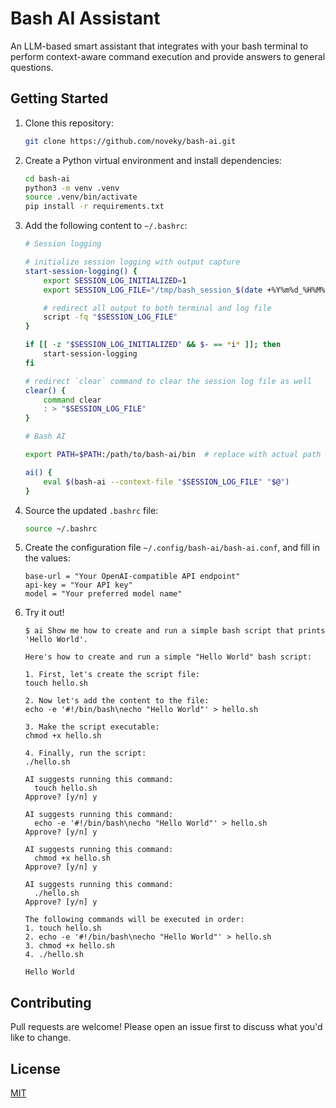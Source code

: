 # Bash AI Assistant

An LLM-based smart assistant that integrates with your bash terminal to perform context-aware command execution and provide answers to general questions.

## Getting Started

1.  Clone this repository:

    ```bash
    git clone https://github.com/noveky/bash-ai.git
    ```

2.  Create a Python virtual environment and install dependencies:

    ```bash
    cd bash-ai
    python3 -m venv .venv
    source .venv/bin/activate
    pip install -r requirements.txt
    ```

3.  Add the following content to `~/.bashrc`:

    ```bash
    # Session logging

    # initialize session logging with output capture
    start-session-logging() {
        export SESSION_LOG_INITIALIZED=1
        export SESSION_LOG_FILE="/tmp/bash_session_$(date +%Y%m%d_%H%M%S).ansi"

        # redirect all output to both terminal and log file
        script -fq "$SESSION_LOG_FILE"
    }

    if [[ -z "$SESSION_LOG_INITIALIZED" && $- == *i* ]]; then
        start-session-logging
    fi

    # redirect `clear` command to clear the session log file as well
    clear() {
        command clear
        : > "$SESSION_LOG_FILE"
    }

    # Bash AI

    export PATH=$PATH:/path/to/bash-ai/bin  # replace with actual path

    ai() {
        eval $(bash-ai --context-file "$SESSION_LOG_FILE" "$@")
    }
    ```

4.  Source the updated `.bashrc` file:

    ```bash
    source ~/.bashrc
    ```

5.  Create the configuration file `~/.config/bash-ai/bash-ai.conf`, and fill in the values:

    ```
    base-url = "Your OpenAI-compatible API endpoint"
    api-key = "Your API key"
    model = "Your preferred model name"
    ```

6.  Try it out!

    ```
    $ ai Show me how to create and run a simple bash script that prints 'Hello World'.

    Here's how to create and run a simple "Hello World" bash script:

    1. First, let's create the script file:
    touch hello.sh

    2. Now let's add the content to the file:
    echo -e '#!/bin/bash\necho "Hello World"' > hello.sh

    3. Make the script executable:
    chmod +x hello.sh

    4. Finally, run the script:
    ./hello.sh

    AI suggests running this command:
      touch hello.sh
    Approve? [y/n] y

    AI suggests running this command:
      echo -e '#!/bin/bash\necho "Hello World"' > hello.sh
    Approve? [y/n] y

    AI suggests running this command:
      chmod +x hello.sh
    Approve? [y/n] y

    AI suggests running this command:
      ./hello.sh
    Approve? [y/n] y

    The following commands will be executed in order:
    1. touch hello.sh
    2. echo -e '#!/bin/bash\necho "Hello World"' > hello.sh
    3. chmod +x hello.sh
    4. ./hello.sh

    Hello World
    ```

## Contributing

Pull requests are welcome! Please open an issue first to discuss what you'd like to change.

## License

[MIT](https://opensource.org/license/mit)
